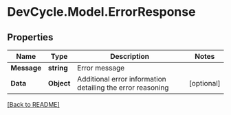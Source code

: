# DevCycle.Model.ErrorResponse
## Properties

| Name        | Type       | Description                                                | Notes      |
|-------------|------------|------------------------------------------------------------|------------|
| **Message** | **string** | Error message                                              |            |
| **Data**    | **Object** | Additional error information detailing the error reasoning | [optional] |

[[Back to README]](../README.md)

